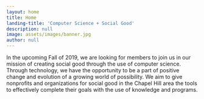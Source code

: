 ```yaml
---
layout: home
title: Home
landing-title: 'Computer Science + Social Good'
description: null
image: assets/images/banner.jpg
author: null
---
```


In the upcoming Fall of 2019, we are looking for members to join us in our mission of creating social good through the use of computer science. Through technology, we have the opportunity to be a part of positive change and evolution of a growing world of possibility. We aim to give nonprofits and organizations for social good in the Chapel Hill area the tools to effectively complete their goals with the use of knowledge and programs.
